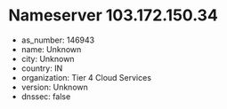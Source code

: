 # Nameserver 103.172.150.34

* as_number: 146943
* name: Unknown
* city: Unknown
* country: IN
* organization: Tier 4 Cloud Services
* version: Unknown
* dnssec: false
